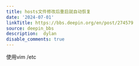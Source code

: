 ```yaml
---
title: hosts文件修改后重启就自动恢复
date: '2024-07-01'
linkTitle: https://bbs.deepin.org/en/post/274579
source: deepin_bbs
description:  dylan 
disable_comments: true
---
```

使用vim /etc

